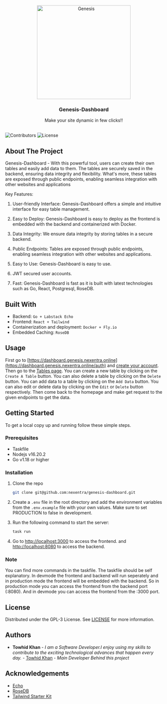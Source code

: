 <br/>
<p align="center">
  <a href="https://github.com/nexentra/genesis-dashboard">
    <img src="https://imageupload.io/ib/GdQnN0T1ZYR8pmO_1694071655.png" alt="Genesis" width="300" height="300">
  </a>

  <h3 align="center">Genesis-Dashboard</h3>

  <p align="center">
    Make your site dynamic in few clicks!!
    <br/>
    <br/>
  </p>
</p>

![Contributors](https://img.shields.io/github/contributors/nexentra/genesis-dashboard?color=dark-green) ![License](https://img.shields.io/github/license/nexentra/genesis-dashboard) 

## About The Project

Genesis-Dashboard - With this powerful tool, users can create their own tables and easily add data to them. The tables are securely saved in the backend, ensuring data integrity and flexibility. What's more, these tables are exposed through public endpoints, enabling seamless integration with other websites and applications

Key Features:

1) User-friendly Interface: Genesis-Dashboard offers a simple and intuitive interface for easy table management.

2) Easy to Deploy: Genesis-Dashboard is easy to deploy as the frontend is embedded with the backend and containerized with Docker.
    
3) Data Integrity: We ensure data integrity by storing tables in a secure backend.
    
4) Public Endpoints: Tables are exposed through public endpoints, enabling seamless integration with other websites and applications.
    
5) Easy to Use: Genesis-Dashboard is easy to use.

6) JWT secured user accounts.

7) Fast: Genesis-Dashboard is fast as it is built with latest technologies such as Go, React, Postgresql, RoseDB.

## Built With

* Backend: `Go + Labstack Echo`
* Frontend: `React + Tailwind`
* Containerization and deployment: `Docker + Fly.io`
* Embedded Caching: `RoseDB`

## Usage

First go to [https://dashboard.genesis.nexentra.online](https://dashboard.genesis.nexentra.online/auth) and [create your account](https://dashboard.genesis.nexentra.online/auth/login). Then go to the [Tables page](https://dashboard.genesis.nexentra.online/admin/tables). You can create a new table by clicking on the `Create A Table` button. You can also delete a table by clicking on the `Delete` button. You can add data to a table by clicking on the `Add Data` button. You can also edit or delete data by clicking on the `Edit` or `Delete` button respectively. Then come back to the homepage and make get request to the given endpoints to get the data.

## Getting Started

To get a local copy up and running follow these simple steps.

### Prerequisites

* Taskfile
* Nodejs v16.20.2
* Go v1.18 or higher

### Installation

1. Clone the repo
   ```sh
   git clone git@github.com:nexentra/genesis-dashboard.git
    ```
2. Create a `.env` file in the root directory and add the environment variables from the `.env.example` file with your own values. Make sure to set PRODUCTION to false in development.

3. Run the following command to start the server:
    ```sh
    task run
    ```
4. Go to [http://localhost:3000](http://localhost:3000) to access the frontend. and [http://localhost:8080](http://localhost:8080) to access the backend.

### Note

You can find more commands in the taskfile. The taskfile should be self explanatory. In devmode the frontend and backend will run seperately and in production mode the frontend will be embedded with the backend. So in production mode you can access the frontend from the backend port (:8080). And in devmode you can access the frontend from the :3000 port.

## License

Distributed under the GPL-3 License. See [LICENSE](https://github.com/nexentra/genesis-dashboard/blob/main/LICENSE.md) for more information.

## Authors

* **Towhid Khan** - *I am a Software Developer.I enjoy using my skills to contribute to the exciting technological advances that happen every day.* - [Towhid Khan](https://github.com/KnockOutEZ) - *Main Developer Behind this project*

## Acknowledgements

* [Echo](https://github.com/labstack/echo)
* [RoseDB](https://github.com/rosedblabs/rosedb)
* [Tailwind Starter Kit](https://github.com/creativetimofficial/tailwind-starter-kit)
